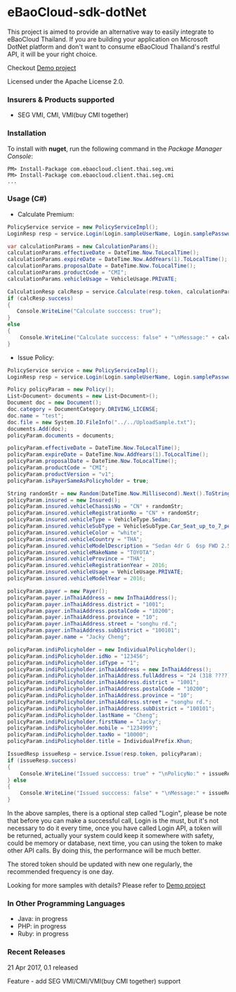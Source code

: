 # eBaoCloud-sdk-dotNet
This project is aimed to provide an alternative way to easily
integrate to eBaoCloud Thailand. If you are building your
application on Microsoft DotNet platform
and don't want to consume eBaoCloud Thailand's restful API,
it will be your right choice.

Checkout [Demo project](https://github.com/eBaoCloud/eBaoCloud-sdk-dotNet-demo)

Licensed under the Apache License 2.0.

### Insurers & Products supported

- SEG VMI, CMI, VMI(buy CMI together)

### Installation

To install with **nuget**, run the following command in the *Package Manager Console*:

```#Bash
PM> Install-Package com.ebaocloud.client.thai.seg.vmi
PM> Install-Package com.ebaocloud.client.thai.seg.cmi
...
```

### Usage (C#)

- Calculate Premium:


```C#
PolicyService service = new PolicyServiceImpl();
LoginResp resp = service.Login(Login.sampleUserName, Login.samplePassword);

var calculationParams = new CalculationParams();
calculationParams.effectiveDate = DateTime.Now.ToLocalTime();
calculationParams.expireDate = DateTime.Now.AddYears(1).ToLocalTime();
calculationParams.proposalDate = DateTime.Now.ToLocalTime();
calculationParams.productCode = "CMI";
calculationParams.vehicleUsage = VehicleUsage.PRIVATE;

CalculationResp calcResp = service.Calculate(resp.token, calculationParams);
if (calcResp.success)
{
   Console.WriteLine("Calculate succcess: true");
}
else
{
    Console.WriteLine("Calculate succcess: false" + "\nMessage:" + calcResp.errorMessage);
}
```


- Issue Policy:


```C#
PolicyService service = new PolicyServiceImpl();
LoginResp resp = service.Login(Login.sampleUserName, Login.samplePassword);

Policy policyParam = new Policy();
List<Document> documents = new List<Document>();
Document doc = new Document();
doc.category = DocumentCategory.DRIVING_LICENSE;
doc.name = "test";
doc.file = new System.IO.FileInfo("../../UploadSample.txt");
documents.Add(doc);
policyParam.documents = documents;

policyParam.effectiveDate = DateTime.Now.ToLocalTime();
policyParam.expireDate = DateTime.Now.AddYears(1).ToLocalTime();
policyParam.proposalDate = DateTime.Now.ToLocalTime();
policyParam.productCode = "CMI";
policyParam.productVersion = "v1";
policyParam.isPayerSameAsPolicyholder = true;

String randomStr = new Random(DateTime.Now.Millisecond).Next().ToString();
policyParam.insured = new Insured();
policyParam.insured.vehicleChassisNo = "CN" + randomStr;
policyParam.insured.vehicleRegistrationNo = "CN" + randomStr;
policyParam.insured.vehicleType = VehicleType.Sedan;
policyParam.insured.vehicleSubType = VehicleSubType.Car_Seat_up_to_7_people;
policyParam.insured.vehicleColor = "white";
policyParam.insured.vehicleCountry = "THA";
policyParam.insured.vehicleModelDescription = "Sedan 4dr G  6sp FWD 2.5 2016";
policyParam.insured.vehicleMakeName = "TOYOTA";
policyParam.insured.vehicleProvince = "THA";
policyParam.insured.vehicleRegistrationYear = 2016;
policyParam.insured.vehicleUsage = VehicleUsage.PRIVATE;
policyParam.insured.vehicleModelYear = 2016;

policyParam.payer = new Payer();
policyParam.payer.inThaiAddress = new InThaiAddress();
policyParam.payer.inThaiAddress.district = "1001";
policyParam.payer.inThaiAddress.postalCode = "10200";
policyParam.payer.inThaiAddress.province = "10";
policyParam.payer.inThaiAddress.street = "songhu rd.";
policyParam.payer.inThaiAddress.subDistrict = "100101";
policyParam.payer.name = "Jacky Cheng";

policyParam.indiPolicyholder = new IndividualPolicyholder();
policyParam.indiPolicyholder.idNo = "123456";
policyParam.indiPolicyholder.idType = "1";
policyParam.indiPolicyholder.inThaiAddress = new InThaiAddress();
policyParam.indiPolicyholder.inThaiAddress.fullAddress = "24 (318 ????) ?.???????30 ???2 ?.??????? ????????? ???????? ???. 10260";
policyParam.indiPolicyholder.inThaiAddress.district = "1001";
policyParam.indiPolicyholder.inThaiAddress.postalCode = "10200";
policyParam.indiPolicyholder.inThaiAddress.province = "10";
policyParam.indiPolicyholder.inThaiAddress.street = "songhu rd.";
policyParam.indiPolicyholder.inThaiAddress.subDistrict = "100101";
policyParam.indiPolicyholder.lastName = "Cheng";
policyParam.indiPolicyholder.firstName = "Jacky";
policyParam.indiPolicyholder.mobile = "1234999";
policyParam.indiPolicyholder.taxNo = "10000";
policyParam.indiPolicyholder.title = IndividualPrefix.Khun;

IssuedResp issueResp = service.Issue(resp.token, policyParam);
if (issueResp.success)
{
    Console.WriteLine("Issued succcess: true" + "\nPolicyNo:" + issueResp.policyNo);
} else
{
    Console.WriteLine("Issued succcess: false" + "\nMessage:" + issueResp.message);
}
```


In the above samples, there is a optional step called "Login", please be note that
before you can make a successful call, Login is the must, 
but it's not necessary to do it every time, once you have called Login API, a token
will be returned, actually your system could keep it somewhere with safety,
could be memory or database, next time, you can using the token to make other API calls.
By doing this, the performance will be much better.

The stored token should be updated with new one regularly, the recommended frequency is one day.

Looking for more samples with details? Please refer to [Demo project](https://github.com/eBaoCloud/eBaoCloud-sdk-dotNet-demo)

### In Other Programming Languages

- Java: in progress
- PHP: in progress
- Ruby: in progress

### Recent Releases

21 Apr 2017, 0.1 released

Feature - add SEG VMI/CMI/VMI(buy CMI together) support




